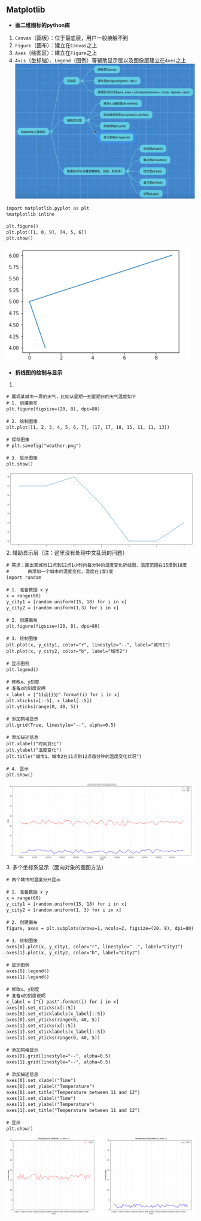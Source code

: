 ## Matplotlib
- **画二维图标的python库**  
1. `Canvas`（画板）：位于最底层，用户一般接触不到  
2. `Figure`（画布）：建立在`Canvas`之上  
3. `Axes`（绘图区）：建立在`Figure`之上  
4. `Axis`（坐标轴）、`Legend`（图例）等辅助显示层以及图像层建立在`Axes`之上  
![](./Pics/Matplotlib.png)    
```
import matplotlib.pyplot as plt
%matplotlib inline
  
plt.figure()
plt.plot([1, 0, 9], [4, 5, 6])
plt.show()
```  
![](./Pics/示例1.png)  
- **折线图的绘制与显示**  
1.  
```
# 展现某城市一周的天气，比如从星期一到星期日的天气温度如下
# 1. 创建画布
plt.figure(figsize=(20, 8), dpi=80)

# 2. 绘制图像
plt.plot([1, 2, 3, 4, 5, 6, 7], [17, 17, 18, 15, 11, 11, 13])

# 保存图像
# plt.savefig("weather.png")

# 3. 显示图像
plt.show()
```  
![](./Pics/折线图1.png)  
2. 辅助显示层（注：这里没有处理中文乱码的问题）  
```
# 需求：画出某城市11点到12点1小时内每分钟的温度变化折线图，温度范围在15度到18度
#       再添加一个城市的温度变化，温度在1度3度
import random

# 1. 准备数据 x y
x = range(60)
y_city1 = [random.uniform(15, 18) for i in x]
y_city2 = [random.uniform(1,3) for i in x]

# 2. 创建画布
plt.figure(figsize=(20, 8), dpi=80)

# 3. 绘制图像
plt.plot(x, y_city1, color="r", linestyle="-.", label="城市1")
plt.plot(x, y_city2, color="b", label="城市2")

# 显示图例
plt.legend()

# 修改x、y刻度
# 准备x的刻度说明
x_label = ["11点{}分".format(i) for i in x]
plt.xticks(x[::5], x_label[::5])
plt.yticks(range(0, 40, 5))

# 添加网格显示
plt.grid(True, linestyle="--", alpha=0.5)

# 添加描述信息
plt.xlabel("时间变化")
plt.ylabel("温度变化")
plt.title("城市1、城市2在11点到12点每分钟的温度变化状况")

# 4. 显示
plt.show()
```    
![](./Pics/折线图2.png)  
3. 多个坐标系显示（面向对象的画图方法）  
```
# 两个城市的温度分开显示

# 1. 准备数据 x y
x = range(60)
y_city1 = [random.uniform(15, 18) for i in x]
y_city2 = [random.uniform(1, 3) for i in x]

# 2. 创建画布
figure, axes = plt.subplots(nrows=1, ncols=2, figsize=(20, 8), dpi=80)

# 3. 绘制图像
axes[0].plot(x, y_city1, color="r", linestyle="-.", label="City1")
axes[1].plot(x, y_city2, color="b", label="City2")

# 显示图例
axes[0].legend()
axes[1].legend()

# 修改x、y刻度
# 准备x的刻度说明
x_label = ["{} past".format(i) for i in x]
axes[0].set_xticks(x[::5])
axes[0].set_xticklabels(x_label[::5])
axes[0].set_yticks(range(0, 40, 5))
axes[1].set_xticks(x[::5])
axes[1].set_xticklabels(x_label[::5])
axes[1].set_yticks(range(0, 40, 5))

# 添加网格显示
axes[0].grid(linestyle="--", alpha=0.5)
axes[1].grid(linestyle="--", alpha=0.5)

# 添加描述信息
axes[0].set_xlabel("Time")
axes[0].set_ylabel("Temperature")
axes[0].set_title("Temperature between 11 and 12")
axes[1].set_xlabel("Time")
axes[1].set_ylabel("Temperature")
axes[1].set_title("Temperature between 11 and 12")

# 显示
plt.show()
```  
![](./Pics/折线图3.png)

